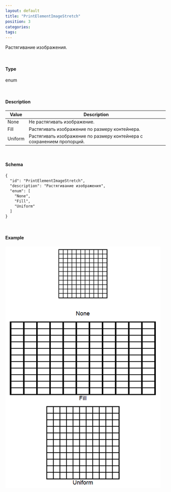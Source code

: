 ```yaml
---
layout: default
title: "PrintElementImageStretch"
position: 3
categories: 
tags: 
---
```


Растягивание изображения.

   

#### Type

enum

   

#### Description  

|Value|Description|
|-----|-----------|
|None|Не растягивать изображение.|
|Fill|Растягивать изображение по размеру контейнера.|
|Uniform|Растягивать изображение по размеру контейнера с сохранением пропорций.|

   

#### Schema

```
{
  "id": "PrintElementImageStretch",
  "description": "Растягивание изображения",
  "enum": [
    "None",
    "Fill",
    "Uniform"
  ]
}
```

   

#### Example

![](PrintElementImageStretch.PNG)

 

 

